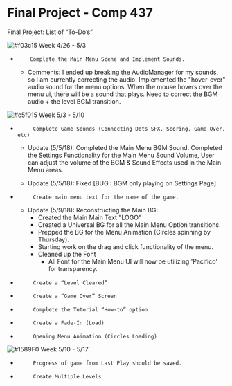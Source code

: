 # Final Project - Comp 437

Final Project: List of “To-Do’s”


![#f03c15](https://placehold.it/15/f03c15/000000?text=+)  Week 4/26 - 5/3
-         Complete the Main Menu Scene and Implement Sounds.

  - Comments: I ended up breaking the AudioManager for my sounds, so I am currently correcting the audio. Implemented the "hover-over" audio sound for the menu options. When the mouse hovers over the menu ui, there will be a sound that plays. Need to correct the BGM audio + the level BGM transition.

![#c5f015](https://placehold.it/15/c5f015/000000?text=+)  Week 5/3 - 5/10

-          Complete Game Sounds (Connecting Dots SFX, Scoring, Game Over, etc)
  - Update (5/5/18): Completed the Main Menu BGM Sound. Completed the Settings Functionality for the Main Menu Sound Volume,  User can adjust the volume of the BGM & Sound Effects used in the Main Menu areas. 
  
  - Update (5/5/18): Fixed [BUG : BGM only playing on Settings Page]
  

-          Create main menu text for the name of the game.
  - Update (5/9/18): Reconstructing the Main BG:
    - Created the Main Main Text "LOGO"
    - Created a Universal BG for all the Main Menu Option transitions.
    - Prepped the BG for the Menu Animation (Circles spinning by Thursday).
    - Starting work on the drag and click functionality of the menu.
    - Cleaned up the Font
      - All Font for the Main Menu UI will now be utilizing 'Pacifico' for transparency.

-          Create a “Level Cleared” 

-          Create a “Game Over” Screen

-          Complete the Tutorial “How-to” option

-          Create a Fade-In (Load)

-          Opening Menu Animation (Circles Loading)

![#1589F0](https://placehold.it/15/1589F0/000000?text=+)  Week 5/10 - 5/17

-          Progress of game from Last Play should be saved.

-          Create Multiple Levels


